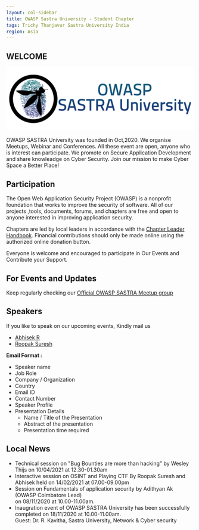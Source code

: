 ```yaml
---
layout: col-sidebar
title: OWASP Sastra University - Student Chapter
tags: Trichy Thanjavur Sastra University India
region: Asia 
---
```

## WELCOME

<img src="assets/images/logo/logo_text.png"/>

OWASP SASTRA University was founded in Oct,2020. We organise Meetups, Webinar and Conferences. All these event are open, anyone who is interest can participate. We promote on Secure Application Development and share knowleadge on Cyber Security.
Join our mission to make Cyber Space a Better Place!


## Participation
The Open Web Application Security Project (OWASP) is a nonprofit foundation that works to improve the security of software. All of our projects ,tools, documents, forums, and chapters are free and open to anyone interested in improving application security. 

Chapters are led by local leaders in accordance with the [Chapter Leader Handbook](/www-policy/rules-of-procedure/chapter-handbook). Financial contributions should only be made online using the authorized online donation button.

Everyone is welcome and encouraged to participate in Our Events and Contribute your Support.

## For Events and Updates
Keep regularly checking our [Official OWASP SASTRA Meetup group](https://www.meetup.com/owasp-sastra-university-meetup-group/)

## Speakers
If you like to speak on our upcoming events, Kindly mail us
* [Abhisek R](mailto:abhisek.rajkumar@owasp.org)
* [Roopak Suresh](mailto:roopak.suresh@owasp.org)


**Email Format :**

- Speaker name
- Job Role
- Company / Organization
- Country
- Email ID
- Contact Number
- Speaker Profile
- Presentation Details
    - Name / Title of the Presentation
    - Abstract of the presentation
    - Presentation time required

## Local News
- Technical session on "Bug Bounties are more than hacking" by Wesley Thijs on 10/04/2021 at 12.30-01.30am<br />
- Interactive session on OSINT and Playing CTF By Roopak Suresh and Abhisek held on 14/02/2021 at 07.00-09.00pm <br />
- Session on Fundamentals of application security by Adithyan Ak (OWASP Coimbatore Lead)<br />
  on 08/11/2020 at 10.00-11.00am.
- Inaugration event of OWASP SASTRA University has been successfully completed on 18/11/2020 at 10.00-11.00am.<br />
  Guest: Dr. R. Kavitha, Sastra University, Network & Cyber security
